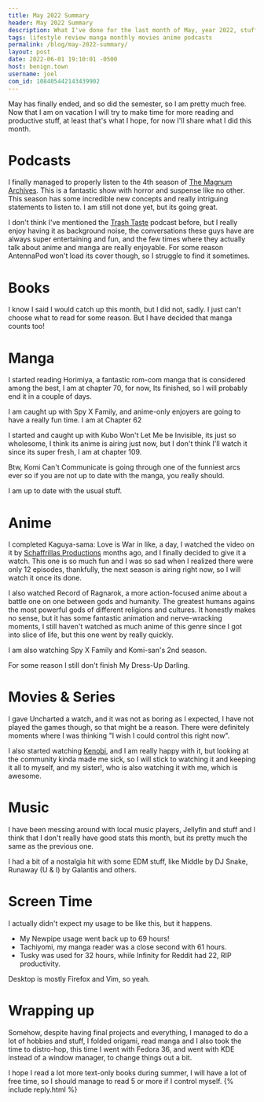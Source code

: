 ```yaml
---
title: May 2022 Summary
header: May 2022 Summary
description: What I've done for the last month of May, year 2022, stuff happened
tags: lifestyle review manga monthly movies anime podcasts
permalink: /blog/may-2022-summary/
layout: post
date: 2022-06-01 19:10:01 -0500
host: benign.town
username: joel
com_id: 108405442143439902
---
```


May has finally ended, and so did the semester, so I am pretty much free. Now that I am on vacation I will try to make time for more reading and productive stuff, at least that's what I hope, for now I'll share what I did this month.

# Podcasts

I finally managed to properly listen to the 4th season of [The Magnum Archives](https://rustyquill.com/show/the-magnus-archives/). This is a fantastic show with horror and suspense like no other. This season has some incredible new concepts and really intriguing statements to listen to. I am still not done yet, but its going great.

I don't think I've mentioned the [Trash Taste](https://trashtaste.com/) podcast before, but I really enjoy having it as background noise, the conversations these guys have are always super entertaining and fun, and the few times where they actually talk about anime and manga are really enjoyable. For some reason AntennaPod won't load its cover though, so I struggle to find it sometimes.



# Books

I know I said I would catch up this month, but I did not, sadly. I just can't choose what to read for some reason. But I have decided that manga counts too!

# Manga

I started reading Horimiya, a fantastic rom-com manga that is considered among the best, I am at chapter 70, for now, Its finished, so I will probably end it in a couple of days.

I am caught up with Spy X Family, and anime-only enjoyers are going to have a really fun time. I am at Chapter 62

I started and caught up with Kubo Won't Let Me be Invisible, its just so wholesome, I think its anime is airing just now, but I don't think I'll watch it since its super fresh, I am at chapter 109.

Btw, Komi Can't Communicate is going through one of the funniest arcs ever so if you are not up to date with the manga, you really should.

I am up to date with the usual stuff.

# Anime

I completed Kaguya-sama: Love is War in like, a day, I watched the video on it by [Schaffrillas Productions](https://www.youtube.com/watch?v=zRLe8a9Lucc) months ago, and I finally decided to give it a watch. This one is so much fun and I was so sad when I realized there were only 12 episodes, thankfully, the next season is airing right now, so I will watch it once its done.

I also watched Record of Ragnarok, a more action-focused anime about a battle one on one between gods and humanity. The greatest humans agains the most powerful gods of different religions and cultures. It honestly makes no sense, but it has some fantastic animation and nerve-wracking moments, I still haven't watched as much anime of this genre since I got into slice of life, but this one went by really quickly.

I am also watching Spy X Family and Komi-san's 2nd season.

For some reason I still don't finish My Dress-Up Darling.


# Movies & Series

I gave Uncharted a watch, and it was not as boring as I expected, I have not played the games though, so that might be a reason. There were definitely moments where I was thinking "I wish I could control this right now".

I also started watching [Kenobi](https://disneyplusoriginals.disney.com/show/obi-wan-kenobi), and I am really happy with it, but looking at the community kinda made me sick, so I will stick to watching it and keeping it all to myself, and my sister!, who is also watching it with me, which is awesome.

# Music

I have been messing around with local music players, Jellyfin and stuff and I think that I don't really have good stats this month, but its pretty much the same as the previous one.

I had a bit of a nostalgia hit with some EDM stuff, like Middle by DJ Snake, Runaway (U & I) by Galantis and others.

# Screen Time

I actually didn't expect my usage to be like this, but it happens.

- My Newpipe usage went back up to 69 hours!
- Tachiyomi, my manga reader was a close second with 61 hours.
- Tusky was used for 32 hours, while Infinity for Reddit had 22, RIP productivity.

Desktop is mostly Firefox and Vim, so yeah.

# Wrapping up

Somehow, despite having final projects and everything, I managed to do a lot of hobbies and stuff, I folded origami, read manga and I also took the time to distro-hop, this time I went with Fedora 36, and went with KDE instead of a window manager, to change things out a bit.

I hope I read a lot more text-only books during summer, I will have a lot of free time, so I should manage to read 5 or more if I control myself.
{% include reply.html %}
